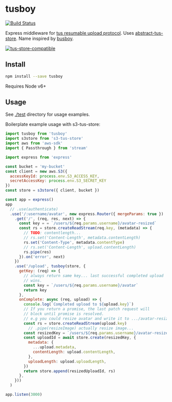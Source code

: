 # tusboy

[![Build Status](https://travis-ci.org/blockai/tusboy.svg?branch=master)](https://travis-ci.org/blockai/tusboy)

Express middleware for [tus resumable upload protocol](http://tus.io/).
Uses [abstract-tus-store](https://github.com/blockai/abstract-tus-store).
Name inspired by [busboy](https://github.com/mscdex/busboy).

[![tus-store-compatible](https://github.com/blockai/abstract-tus-store/raw/master/badge.png)](https://github.com/blockai/abstract-tus-store)

## Install

```bash
npm install --save tusboy
```

Requires Node v6+

## Usage

See [./test](./test) directory for usage examples.

Boilerplate example usage with s3-tus-store:

```javascript
import tusboy from 'tusboy'
import s3store from 's3-tus-store'
import aws from 'aws-sdk'
import { Passthrough } from 'stream'

import express from 'express'

const bucket = 'my-bucket'
const client = new aws.S3({
  accessKeyId: process.env.S3_ACCESS_KEY,
  secretAccessKey: process.env.S3_SECRET_KEY
})
const store = s3store({ client, bucket })

const app = express()
app
  // .use(authenticate)
  .use('/:username/avatar', new express.Router({ mergeParams: true })
    .get('/', (req, res, next) => {
      const key = = `/users/${req.params.username}/avatar-resized`
      const rs = store.createReadStream(req.key, (metadata) => {
        // TODO: contentlength...
        // rs.set('Content-Length', metadata.contentLength)
        rs.set('Content-Type', metadata.contentType)
        // rs.set('Content-Length', upload.contentLength)
        rs.pipe(res)
      }).on('error', next)
    })
    .use('/upload', tusboy(store, {
      getKey: (req) => {
        // always return same key... last successful completed upload
        // wins.
        const key = `/users/${req.params.username}/avatar`
        return key
      },
      onComplete: async (req, upload) => {
        console.log(`Completed upload to ${upload.key}`)
        // If you return a promise, the last patch request will
        // block until promise is resolved.
        // e.g you could resize avatar and write it to .../avatar-resized
        const rs = store.createReadStream(upload.key)
          // .pipe(resizeImage) actually resize image...
        const resizedKey = `/users/${req.params.username}/avatar-resized`
        const uploadId = await store.create(resizedKey, {
          metadata: {
            ...upload.metadata,
            contentLength: upload.contentLength,
          },
          uploadLength: upload.uploadLength,
        })
        return store.append(resizedUploadId, rs)
      },
    }))
  )

app.listen(3000)
```